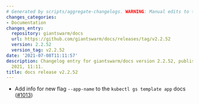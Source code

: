 ```yaml
---
# Generated by scripts/aggregate-changelogs. WARNING: Manual edits to this files will be overwritten.
changes_categories:
- Documentation
changes_entry:
  repository: giantswarm/docs
  url: https://github.com/giantswarm/docs/releases/tag/v2.2.52
  version: 2.2.52
  version_tag: v2.2.52
date: '2021-07-08T11:11:57'
description: Changelog entry for giantswarm/docs version 2.2.52, published on 08 July
  2021, 11:11.
title: docs release v2.2.52
---
```


- Add info for new flag `--app-name` to the `kubectl gs template app` docs ([#1013](https://github.com/giantswarm/docs/pull/1013))
